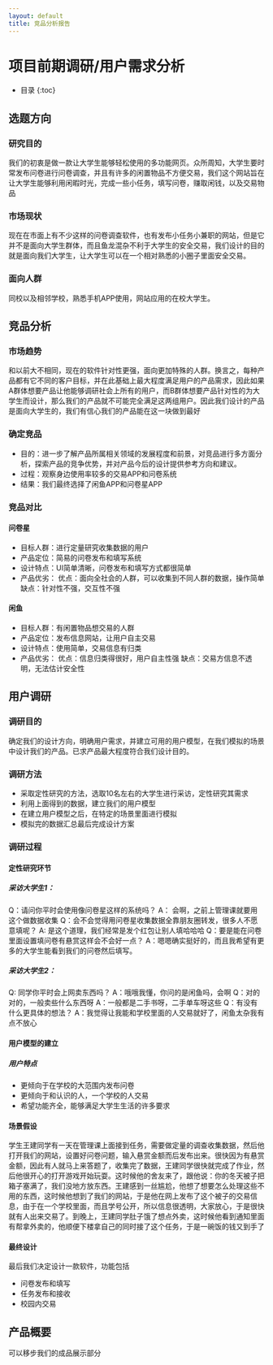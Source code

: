 ```yaml
---
layout: default
title: 竞品分析报告
---
```


# 项目前期调研/用户需求分析


* 目录
{:toc}

## 选题方向

### 研究目的
我们的初衷是做一款让大学生能够轻松使用的多功能网页。众所周知，大学生要时常发布问卷进行问卷调查，并且有许多的闲置物品不方便交易，我们这个网站旨在让大学生能够利用闲暇时光，完成一些小任务，填写问卷，赚取闲钱，以及交易物品

### 市场现状
现在在市面上有不少这样的问卷调查软件，也有发布小任务小兼职的网站，但是它并不是面向大学生群体，而且鱼龙混杂不利于大学生的安全交易，我们设计的目的就是面向我们大学生，让大学生可以在一个相对熟悉的小圈子里面安全交易。

### 面向人群
同校以及相邻学校，熟悉手机APP使用，网站应用的在校大学生。

## 竞品分析

### 市场趋势
和以前大不相同，现在的软件针对性更强，面向更加特殊的人群。换言之，每种产品都有它不同的客户目标，并在此基础上最大程度满足用户的产品需求，因此如果A群体想要产品让他能够调研社会上所有的用户，而B群体想要产品针对性的为大学生而设计，那么我们的产品就不可能完全满足这两组用户。因此我们设计的产品是面向大学生的，我们有信心我们的产品能在这一块做到最好

### 确定竞品
* 目的：进一步了解产品所属相关领域的发展程度和前景，对竞品进行多方面分析，探索产品的竞争优势，并对产品今后的设计提供参考方向和建议。
* 过程：观察身边使用率较多的交易APP和问卷系统
* 结果：我们最终选择了闲鱼APP和问卷星APP

### 竞品对比
#### 问卷星
* 目标人群：进行定量研究收集数据的用户
* 产品定位：简易的问卷发布和填写系统
* 设计特点：UI简单清晰，问卷发布和填写方式都很简单
* 产品优劣：
优点：面向全社会的人群，可以收集到不同人群的数据，操作简单
缺点：针对性不强，交互性不强

#### 闲鱼
* 目标人群：有闲置物品想交易的人群
* 产品定位：发布信息网站，让用户自主交易
* 设计特点：使用简单，交易信息有归类
* 产品优劣：
优点：信息归类得很好，用户自主性强
缺点：交易方信息不透明，无法估计安全性

## 用户调研

### 调研目的
确定我们的设计方向，明确用户需求，并建立可用的用户模型，在我们模拟的场景中设计我们的产品。已求产品最大程度符合我们设计目的。

### 调研方法
* 采取定性研究的方法，选取10名左右的大学生进行采访，定性研究其需求
* 利用上面得到的数据，建立我们的用户模型
* 在建立用户模型之后，在特定的场景里面进行模拟
* 模拟完的数据汇总最后完成设计方案

### 调研过程
#### 定性研究环节
##### 采访大学生1：
Q：请问你平时会使用像问卷星这样的系统吗？
A： 会啊，之前上管理课就要用这个做数据收集
Q：会不会觉得用问卷星收集数据全靠朋友圈转发，很多人不愿意填呢？
A:   是这个道理，我们经常是发个红包让别人填哈哈哈
Q：要是能在问卷里面设置填问卷有悬赏这样会不会好一点？
A：嗯嗯确实挺好的，而且我希望有更多的大学生能看到我们的问卷然后填写。

#####  采访大学生2：
Q:  同学你平时会上网卖东西吗？
A：哦哦我懂，你问的是闲鱼吗，会啊
Q：对的对的，一般卖些什么东西呀
A：一般都是二手书呀，二手单车呀这些
Q：有没有什么更具体的想法？
A：我觉得让我能和学校里面的人交易就好了，闲鱼太杂我有点不放心

#### 用户模型的建立
##### 用户特点
* 更倾向于在学校的大范围内发布问卷
* 更倾向于和认识的人，一个学校的人交易
* 希望功能齐全，能够满足大学生生活的许多要求


#### 场景假设
学生王建同学有一天在管理课上面接到任务，需要做定量的调查收集数据，然后他打开我们的网站，设置好问卷问题，输入悬赏金额而后发布出来。很快因为有悬赏金额，因此有人就马上来答题了，收集完了数据，王建同学很快就完成了作业，然后他很开心的打开游戏开始玩耍。这时候他的舍友来了，跟他说：你的冬天被子把箱子塞满了，我们没地方放东西。王建感到一丝尴尬，他想了想要怎么处理这些不用的东西，这时候他想到了我们的网站，于是他在网上发布了这个被子的交易信息，由于在一个学校里面，而且学号公开，所以信息很透明，大家放心，于是很快就有人出来交易了。到晚上，王建同学肚子饿了想点外卖，这时候他看到通知里面有帮拿外卖的，他顺便下楼拿自己的同时接了这个任务，于是一碗饭的钱又到手了

#### 最终设计
最后我们决定设计一款软件，功能包括
* 问卷发布和填写
* 任务发布和接收
* 校园内交易

## 产品概要

可以移步我们的成品展示部分




